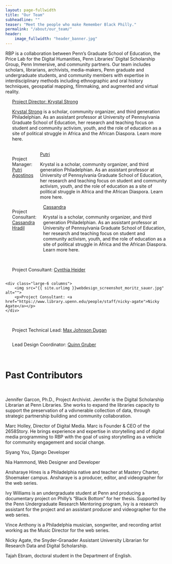 ```yaml
---
layout: page-fullwidth
title: "Our Team"
subheadline: ""
teaser: "Meet the people who make Remember Black Philly."
permalink: "/about/our_team/"
header:
    image_fullwidth: "header_banner.jpg"
---
```

<p>RBP is a collaboration between Penn’s Graduate School of Education, the Price Lab for the Digital Humanities, Penn Libraries’ Digital Scholarship Group, Penn Immersive, and community partners. Our team includes scholars, librarians, archivists, media-makers, Penn graduate and undergraduate students, and community members with expertise in interdisciplinary methods including ethnographic and oral history techniques, geospatial mapping, filmmaking, and augmented and virtual reality.</p>

<div class="row KS 1">
    <div class="small-12 large-6 large-centered columns">
        <img src="{{ site.urlimg }}Strong_Krystal_0-683x1024.jpg" alt="">
        <div class="accordion" data-accordion>
            <div class="accordion-navigation">
                <a href="#panel1a">Project Director: Krystal Strong</a>
        <div id="panel1a" class="content inactive">
            <p><a href="https://anthropology.sas.upenn.edu/people/krystal-strong">Krystal Strong</a> is a scholar, community organizer, and third generation Philadelphian. As an assistant professor at University of Pennsylvania Graduate School of Education, her research and teaching focus on student and community activism, youth, and the role of education as a site of political struggle in Africa and the African Diaspora. Learn more here.</p>
        </div></div></div>
    </div>
</div>
<br>

<div class="row 2">
    <div class="large-6 columns">
        <img src="{{ site.urlimg }}webdesign_screenshot_andersneu.jpg" alt="">
        <p>Project Manager: <a href="https://agustinosputri.github.io/">Putri Agostinos</a></p>
        <div class="accordion" data-accordion>
            <div class="accordion-navigation">
                <a href="#panel1a">Putri</a>
        <div id="panel1a" class="content inactive">
            <p>Krystal is a scholar, community organizer, and third generation Philadelphian. As an assistant professor at University of Pennsylvania Graduate School of Education, her research and teaching focus on student and community activism, youth, and the role of education as a site of political struggle in Africa and the African Diaspora. Learn more here.</p>
        </div></div></div>        
    </div>
    <div class="large-6 columns">
        <img src="{{ site.urlimg }}webdesign_screenshot_moritz_sauer.jpg" alt="">
        <p>Project Consultant: <a href="http://cassandrahradil.com/">Cassandra Hradil</a></p>
        <div class="accordion" data-accordion>
            <div class="accordion-navigation">
                <a href="#panel1a">Cassandra</a>
        <div id="panel1a" class="content inactive">
            <p>Krystal is a scholar, community organizer, and third generation Philadelphian. As an assistant professor at University of Pennsylvania Graduate School of Education, her research and teaching focus on student and community activism, youth, and the role of education as a site of political struggle in Africa and the African Diaspora. Learn more here.</p>
        </div></div></div>
    </div>
</div>
<br>

<div class="row 3">
    <div class="large-6 columns">
        <img src="{{ site.urlimg }}webdesign_screenshot_andersneu.jpg" alt="">
        <p>Project Consultant: <a href="https://www.library.upenn.edu/people/staff/cynthia-heider">Cynthia Heider</a></p>
    </div>

    <div class="large-6 columns">
        <img src="{{ site.urlimg }}webdesign_screenshot_moritz_sauer.jpg" alt="">
        <p>Project Consultant: <a href="https://www.library.upenn.edu/people/staff/nicky-agate">Nicky Agate</a></p>
    </div>
</div>
<br>

<div class="row 4">
    <div class="large-6 columns">
        <img src="{{ site.urlimg }}mjd_bw.jpg" alt="">
        <p>Project Technical Lead: <a href="http://maxjohnsondugan.com/">Max Johnson Dugan</a></p>
    </div>
    <div class="large-6 columns">
        <img src="{{ site.urlimg }}webdesign_screenshot_moritz_sauer.jpg" alt="">
        <p>Lead Design Coordinator: <a href="https://www.linkedin.com/in/quinn-gruber-257005205">Quinn Gruber</a></p>
    </div>
</div>
<br>

<h1>Past Contributors</h1>
<br>

<p>Jennifer Garcon, Ph.D., Project Archivist. Jennifer is the Digital Scholarship Librarian at Penn Libraries. She works to expand the libraries capacity to support the preservation of a vdivnerable collection of data, through strategic partnership building and community collaboration.</p>
 
<p>Marc Holley, Director of Digital Media. Marc is Founder & CEO of the 2658Story. He brings experience and expertise in storytelling and of digital media programming to RBP with the goal of using storytelling as a vehicle for community engagement and social change.</p>


<p>Siyang You, Django Developer</p>
<p>Nia Hammond, Web Designer and Developer</p>
<p>Ansharaye Hines is a Philadelphia native and teacher at Mastery Charter, Shoemaker campus. Ansharaye is a producer, editor, and videographer for the web series.</p>
<p>Ivy Williams is an undergraduate student at Penn and producing a documentary project on Philly’s “Black Bottom” for her thesis. Supported by the Penn Undergraduate Research Mentoring program, Ivy is a research assistant for the project and an assistant producer and videographer for the web series.</p>
<p>Vince Anthony is a Philadelphia musician, songwriter, and recording artist working as the Music Director for the web series.</p>
<p>Nicky Agate, the Snyder-Granader Assistant University Librarian for Research Data and Digital Scholarship.</p>
<p>Tajah Ebram, doctoral student in the Department of English.</p>